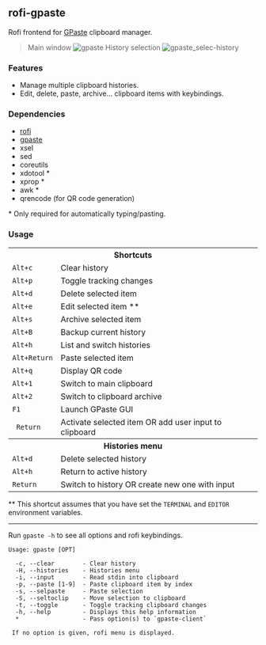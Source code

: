 ## rofi-gpaste

Rofi frontend for [GPaste](https://github.com/Keruspe/GPaste) clipboard manager.

> Main window
> ![gpaste](https://user-images.githubusercontent.com/32964025/109804092-ebba5b80-7c32-11eb-8617-894c9a39b1d0.png)
> History selection
> ![gpaste_selec-history](https://user-images.githubusercontent.com/32964025/109813460-6f2d7a00-7c3e-11eb-971a-1ed6950d2d01.png)

### Features
- Manage multiple clipboard histories.
- Edit, delete, paste, archive... clipboard items with keybindings.

### Dependencies
- [rofi](https://github.com/davatorium/rofi)
- [gpaste](https://github.com/Keruspe/GPaste)
- xsel
- sed
- coreutils
- xdotool *
- xprop *
- awk *
- qrencode (for QR code generation)

\* Only required for automatically typing/pasting.

### Usage

<table>
<tbody>
<tr><th colspan="2"><strong> Shortcuts </strong></th></tr>
<tr><td> <code>Alt+c</code>       </td> <td> Clear history                                         </td></tr>
<tr><td> <code>Alt+p</code>       </td> <td> Toggle tracking changes                               </td></tr>
<tr><td> <code>Alt+d</code>       </td> <td> Delete selected item                                  </td></tr>
<tr><td> <code>Alt+e</code>       </td> <td> Edit selected item **                                 </td></tr>
<tr><td> <code>Alt+s</code>       </td> <td> Archive selected item                                 </td></tr>
<tr><td> <code>Alt+B</code>       </td> <td> Backup current history                                </td></tr>
<tr><td> <code>Alt+h</code>       </td> <td> List and switch histories                             </td></tr>
<tr><td> <code>Alt+Return</code>  </td> <td> Paste selected item                                   </td></tr>
<tr><td> <code>Alt+q</code>       </td> <td> Display QR code                                       </td></tr>
<tr><td> <code>Alt+1</code>       </td> <td> Switch to main clipboard                              </td></tr>
<tr><td> <code>Alt+2</code>       </td> <td> Switch to clipboard archive                           </td></tr>
<tr><td> <code>F1</code>          </td> <td> Launch GPaste GUI                                     </td></tr>
<tr><td> <code> Return</code>     </td> <td> Activate selected item OR add user input to clipboard </td></tr>
<tr></tr>
<tr><th colspan="2"> Histories menu </th></tr>
<tr><td> <code>Alt+d</code>       </td> <td> Delete selected history                               </td></tr>
<tr><td> <code>Alt+h</code>       </td> <td> Return to active history                              </td></tr>
<tr><td> <code>Return</code>      </td> <td> Switch to history OR create new one with input        </td></tr>
</tbody>
</table>

\** This shortcut assumes that you have set the `TERMINAL` and `EDITOR` environment variables.

---

Run `gpaste -h` to see all options and rofi keybindings.
```
Usage: gpaste [OPT]

  -c, --clear        - Clear history
  -H, --histories    - Histories menu
  -i, --input        - Read stdin into clipboard
  -p, --paste [1-9]  - Paste clipboard item by index
  -s, --selpaste     - Paste selection
  -S, --seltoclip    - Move selection to clipboard
  -t, --toggle       - Toggle tracking clipboard changes
  -h, --help         - Displays this help information
  *                  - Pass option(s) to `gpaste-client`

 If no option is given, rofi menu is displayed.
```


